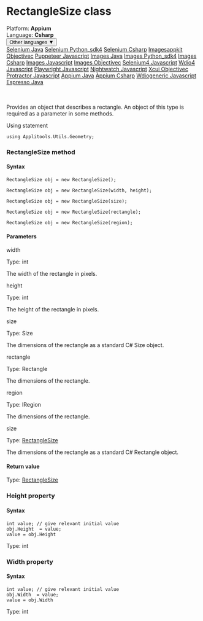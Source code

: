 # RectangleSize class
<div class='platform-bar-container-div'><div class='platform-bar-div'>Platform:  <b> Appium</b>
</div><div class='platform-bar-div'>Language: <b>Csharp</b></div><div class='dropdown-button-container-div'><button class='sdk-language-dropdown-button'>Other languages ▼</button><div class='dropdown-content'>
<a href='../../selenium/java/rectanglesize'>Selenium Java</a>
<a href='../../selenium/python_sdk4/rectanglesize'>Selenium Python_sdk4</a>
<a href='../../selenium/csharp/rectanglesize'>Selenium Csharp</a>
<a href='../../imagesappkit/objectivec/rectanglesize'>Imagesappkit Objectivec</a>
<a href='../../puppeteer/javascript/rectanglesize'>Puppeteer Javascript</a>
<a href='../../images/java/rectanglesize'>Images Java</a>
<a href='../../images/python_sdk4/rectanglesize'>Images Python_sdk4</a>
<a href='../../images/csharp/rectanglesize'>Images Csharp</a>
<a href='../../images/javascript/rectanglesize'>Images Javascript</a>
<a href='../../images/objectivec/rectanglesize'>Images Objectivec</a>
<a href='../../selenium4/javascript/rectanglesize'>Selenium4 Javascript</a>
<a href='../../wdio4/javascript/rectanglesize'>Wdio4 Javascript</a>
<a href='../../playwright/javascript/rectanglesize'>Playwright Javascript</a>
<a href='../../nightwatch/javascript/rectanglesize'>Nightwatch Javascript</a>
<a href='../../xcui/objectivec/rectanglesize'>Xcui Objectivec</a>
<a href='../../protractor/javascript/rectanglesize'>Protractor Javascript</a>
<a href='../../appium/java/rectanglesize'>Appium Java</a>
<a href='../../appium/csharp/rectanglesize'>Appium Csharp</a>
<a href='../../wdiogeneric/javascript/rectanglesize'>Wdiogeneric Javascript</a>
<a href='../../espresso/java/rectanglesize'>Espresso Java</a>
</div></div><br /><br /></div>




Provides an object that describes a rectangle. An object of this type is required as a parameter in some methods.

Using statement

    using Applitools.Utils.Geometry;
    	



### RectangleSize method
#### Syntax


    RectangleSize obj = new RectangleSize();
    
    RectangleSize obj = new RectangleSize(width, height);
    
    RectangleSize obj = new RectangleSize(size);
    
    RectangleSize obj = new RectangleSize(rectangle);
    
    RectangleSize obj = new RectangleSize(region);
    
    

#### Parameters

width

Type: int

The width of the rectangle in pixels.

height

Type: int

The height of the rectangle in pixels.

size

Type: Size

The dimensions of the rectangle as a standard C# Size object.

rectangle

Type: Rectangle

The dimensions of the rectangle.

region

Type: IRegion

The dimensions of the rectangle.

size

Type: [RectangleSize](./rectanglesize)

The dimensions of the rectangle as a standard C# Rectangle object.

#### Return value

Type:  [RectangleSize](./rectanglesize)


### Height property
#### Syntax


    int value; // give relevant initial value
    obj.Height  = value;
    value = obj.Height

Type: int

### Width property
#### Syntax


    int value; // give relevant initial value
    obj.Width  = value;
    value = obj.Width

Type: int
